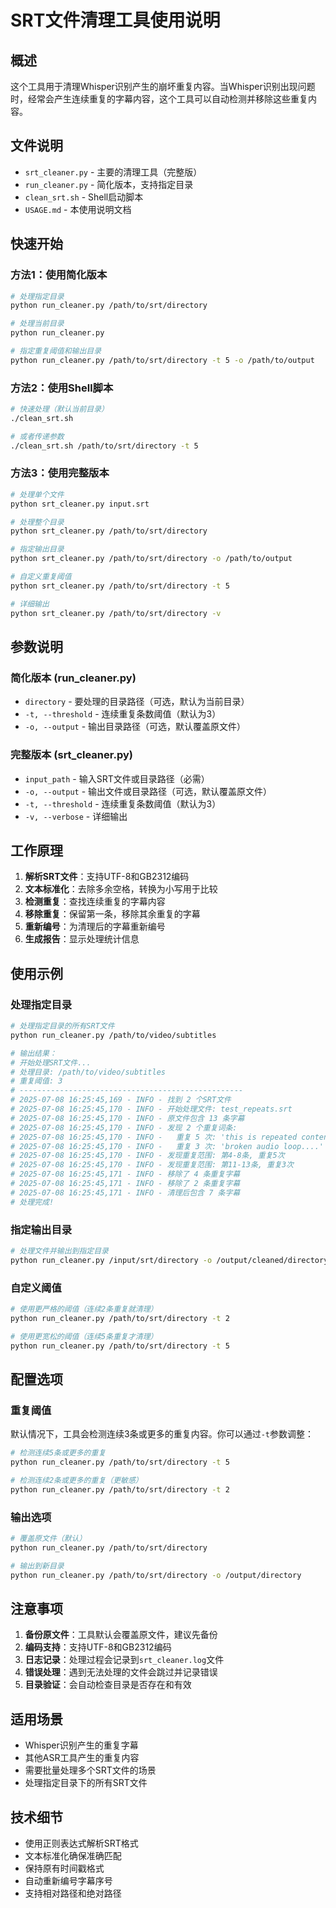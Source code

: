 # SRT文件清理工具使用说明

## 概述

这个工具用于清理Whisper识别产生的崩坏重复内容。当Whisper识别出现问题时，经常会产生连续重复的字幕内容，这个工具可以自动检测并移除这些重复内容。

## 文件说明

- `srt_cleaner.py` - 主要的清理工具（完整版）
- `run_cleaner.py` - 简化版本，支持指定目录
- `clean_srt.sh` - Shell启动脚本
- `USAGE.md` - 本使用说明文档

## 快速开始

### 方法1：使用简化版本

```bash
# 处理指定目录
python run_cleaner.py /path/to/srt/directory

# 处理当前目录
python run_cleaner.py

# 指定重复阈值和输出目录
python run_cleaner.py /path/to/srt/directory -t 5 -o /path/to/output
```

### 方法2：使用Shell脚本

```bash
# 快速处理（默认当前目录）
./clean_srt.sh

# 或者传递参数
./clean_srt.sh /path/to/srt/directory -t 5
```

### 方法3：使用完整版本

```bash
# 处理单个文件
python srt_cleaner.py input.srt

# 处理整个目录
python srt_cleaner.py /path/to/srt/directory

# 指定输出目录
python srt_cleaner.py /path/to/srt/directory -o /path/to/output

# 自定义重复阈值
python srt_cleaner.py /path/to/srt/directory -t 5

# 详细输出
python srt_cleaner.py /path/to/srt/directory -v
```

## 参数说明

### 简化版本 (run_cleaner.py)
- `directory` - 要处理的目录路径（可选，默认为当前目录）
- `-t, --threshold` - 连续重复条数阈值（默认为3）
- `-o, --output` - 输出目录路径（可选，默认覆盖原文件）

### 完整版本 (srt_cleaner.py)
- `input_path` - 输入SRT文件或目录路径（必需）
- `-o, --output` - 输出文件或目录路径（可选，默认覆盖原文件）
- `-t, --threshold` - 连续重复条数阈值（默认为3）
- `-v, --verbose` - 详细输出

## 工作原理

1. **解析SRT文件**：支持UTF-8和GB2312编码
2. **文本标准化**：去除多余空格，转换为小写用于比较
3. **检测重复**：查找连续重复的字幕内容
4. **移除重复**：保留第一条，移除其余重复的字幕
5. **重新编号**：为清理后的字幕重新编号
6. **生成报告**：显示处理统计信息

## 使用示例

### 处理指定目录

```bash
# 处理指定目录的所有SRT文件
python run_cleaner.py /path/to/video/subtitles

# 输出结果：
# 开始处理SRT文件...
# 处理目录: /path/to/video/subtitles
# 重复阈值: 3
# --------------------------------------------------
# 2025-07-08 16:25:45,169 - INFO - 找到 2 个SRT文件
# 2025-07-08 16:25:45,170 - INFO - 开始处理文件: test_repeats.srt
# 2025-07-08 16:25:45,170 - INFO - 原文件包含 13 条字幕
# 2025-07-08 16:25:45,170 - INFO - 发现 2 个重复词条:
# 2025-07-08 16:25:45,170 - INFO -   重复 5 次: 'this is repeated content....'
# 2025-07-08 16:25:45,170 - INFO -   重复 3 次: 'broken audio loop....'
# 2025-07-08 16:25:45,170 - INFO - 发现重复范围: 第4-8条, 重复5次
# 2025-07-08 16:25:45,170 - INFO - 发现重复范围: 第11-13条, 重复3次
# 2025-07-08 16:25:45,171 - INFO - 移除了 4 条重复字幕
# 2025-07-08 16:25:45,171 - INFO - 移除了 2 条重复字幕
# 2025-07-08 16:25:45,171 - INFO - 清理后包含 7 条字幕
# 处理完成!
```

### 指定输出目录

```bash
# 处理文件并输出到指定目录
python run_cleaner.py /input/srt/directory -o /output/cleaned/directory
```

### 自定义阈值

```bash
# 使用更严格的阈值（连续2条重复就清理）
python run_cleaner.py /path/to/srt/directory -t 2

# 使用更宽松的阈值（连续5条重复才清理）
python run_cleaner.py /path/to/srt/directory -t 5
```

## 配置选项

### 重复阈值

默认情况下，工具会检测连续3条或更多的重复内容。你可以通过`-t`参数调整：

```bash
# 检测连续5条或更多的重复
python run_cleaner.py /path/to/srt/directory -t 5

# 检测连续2条或更多的重复（更敏感）
python run_cleaner.py /path/to/srt/directory -t 2
```

### 输出选项

```bash
# 覆盖原文件（默认）
python run_cleaner.py /path/to/srt/directory

# 输出到新目录
python run_cleaner.py /path/to/srt/directory -o /output/directory
```

## 注意事项

1. **备份原文件**：工具默认会覆盖原文件，建议先备份
2. **编码支持**：支持UTF-8和GB2312编码
3. **日志记录**：处理过程会记录到`srt_cleaner.log`文件
4. **错误处理**：遇到无法处理的文件会跳过并记录错误
5. **目录验证**：会自动检查目录是否存在和有效

## 适用场景

- Whisper识别产生的重复字幕
- 其他ASR工具产生的重复内容
- 需要批量处理多个SRT文件的场景
- 处理指定目录下的所有SRT文件

## 技术细节

- 使用正则表达式解析SRT格式
- 文本标准化确保准确匹配
- 保持原有时间戳格式
- 自动重新编号字幕序号
- 支持相对路径和绝对路径 